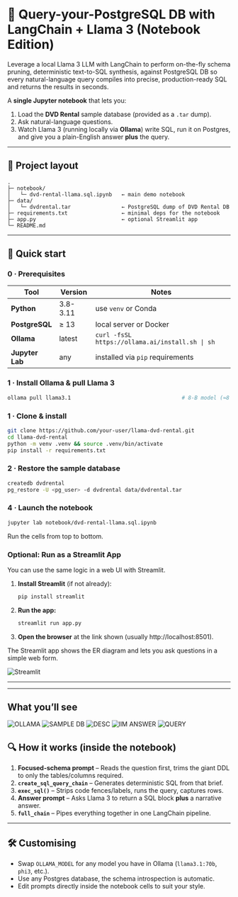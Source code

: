 # 🐬 Query-your-PostgreSQL DB with LangChain + Llama 3 (Notebook Edition)

Leverage a local Llama 3 LLM with LangChain to perform on-the-fly schema pruning, deterministic text-to-SQL synthesis, against PostgreSQL DB so every natural-language query compiles into precise, production-ready SQL and returns the results in seconds.

A **single Jupyter notebook** that lets you:

1. Load the **DVD Rental** sample database (provided as a `.tar` dump).  
2. Ask natural-language questions.  
3. Watch Llama 3 (running locally via **Ollama**) write SQL, run it on Postgres, and give you a plain-English answer **plus** the query.


---

## 📁 Project layout

```
.
├─ notebook/
│   └─ dvd-rental-llama.sql.ipynb   ← main demo notebook
├─ data/
│   └─ dvdrental.tar                ← PostgreSQL dump of DVD Rental DB
├─ requirements.txt                 ← minimal deps for the notebook
├─ app.py                           ← optional Streamlit app
└─ README.md
```

---
## 🚀 Quick start

### 0 · Prerequisites

| Tool            | Version   | Notes                                                |
|-----------------|-----------|------------------------------------------------------|
| **Python**      | 3.8-3.11  | use `venv` or Conda                                  |
| **PostgreSQL**  | ≥ 13      | local server or Docker                               |
| **Ollama**      | latest    | `curl -fsSL https://ollama.ai/install.sh \| sh`      |
| **Jupyter Lab** | any       | installed via `pip` requirements                     |

### 1 · Install **Ollama** & pull Llama 3  
```bash
ollama pull llama3.1                                   # 8-B model (≈8 GB)
``` 

### 1 · Clone & install
```bash
git clone https://github.com/your-user/llama-dvd-rental.git
cd llama-dvd-rental
python -m venv .venv && source .venv/bin/activate
pip install -r requirements.txt
```

### 2 · Restore the sample database
```bash
createdb dvdrental
pg_restore -U <pg_user> -d dvdrental data/dvdrental.tar
```

### 4 · Launch the notebook
```bash
jupyter lab notebook/dvd-rental-llama.sql.ipynb
```
Run the cells from top to bottom.

### Optional: Run as a Streamlit App

You can use the same logic in a web UI with Streamlit.

1. **Install Streamlit** (if not already):
    ```bash
    pip install streamlit
    ```

2. **Run the app:**
    ```bash
    streamlit run app.py
    ```

3. **Open the browser** at the link shown (usually http://localhost:8501).

The Streamlit app shows the ER diagram and lets you ask questions in a simple web form.

![Streamlit](images/streamlit.JPG)

---

---
## What you’ll see

![OLLAMA](<images/ollama install.JPG>)
![SAMPLE DB](images/DVDrentalDB.JPG)
![DESC](images/Focused_schema.JPG)
![llM ANSWER](<images/LLM RESULT.JPG>)
![QUERY](images/QUERY.JPG)


## 🔍 How it works (inside the notebook)

1. **Focused-schema prompt** – Reads the question first, trims the giant DDL to only the tables/columns required.  
2. **`create_sql_query_chain`** – Generates deterministic SQL from that brief.  
3. **`exec_sql()`** – Strips code fences/labels, runs the query, captures rows.  
4. **Answer prompt** – Asks Llama 3 to return a SQL block **plus** a narrative answer.  
5. **`full_chain`** – Pipes everything together in one LangChain pipeline.

---

## 🛠️ Customising

* Swap `OLLAMA_MODEL` for any model you have in Ollama (`llama3.1:70b`, `phi3`, etc.).  
* Use any Postgres database, the schema introspection is automatic.  
* Edit prompts directly inside the notebook cells to suit your style.